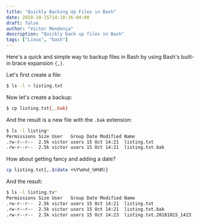 ```yaml
---
title: "Quickly Backing Up Files in Bash"
date: 2018-10-15T14:18:36-04:00
draft: false
author: "Victor Mendonça"
description: "Quickly back up files in Bash"
tags: ["Linux", "bash"]
---
```


Here's a quick and simple way to backup files in Bash by using Bash's built-in brace expansion `{,}`.

Let's first create a file:

```bash
$ ls -l > listing.txt
```

Now let's create a backup:

```bash
$ cp listing.txt{,.bak}
```

And the result is a new file with the `.bak` extension:

```bash
$ ls -l listing*
Permissions Size User   Group Date Modified Name
.rw-r--r--  2.5k victor users 15 Oct 14:21  listing.txt
.rw-r--r--  2.5k victor users 15 Oct 14:21  listing.txt.bak
```

How about getting fancy and adding a date?

```bash
cp listing.txt{,.$(date +%Y%m%d_%H%M)}
```

And the result:

```bash
$ ls -l listing.tx*
Permissions Size User   Group Date Modified Name
.rw-r--r--  2.5k victor users 15 Oct 14:21  listing.txt
.rw-r--r--  2.5k victor users 15 Oct 14:21  listing.txt.bak
.rw-r--r--  2.5k victor users 15 Oct 14:23  listing.txt.20181015_1423
```
